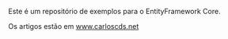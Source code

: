 Este é um repositório de exemplos para o EntityFramework Core.

Os artigos estão em www.carloscds.net

